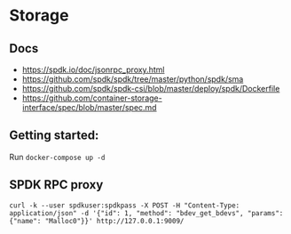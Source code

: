 # Storage

## Docs

* https://spdk.io/doc/jsonrpc_proxy.html
* https://github.com/spdk/spdk/tree/master/python/spdk/sma
* https://github.com/spdk/spdk-csi/blob/master/deploy/spdk/Dockerfile
* https://github.com/container-storage-interface/spec/blob/master/spec.md

## Getting started:

Run `docker-compose up -d`

## SPDK RPC proxy

```
curl -k --user spdkuser:spdkpass -X POST -H "Content-Type: application/json" -d '{"id": 1, "method": "bdev_get_bdevs", "params": {"name": "Malloc0"}}' http://127.0.0.1:9009/
```

